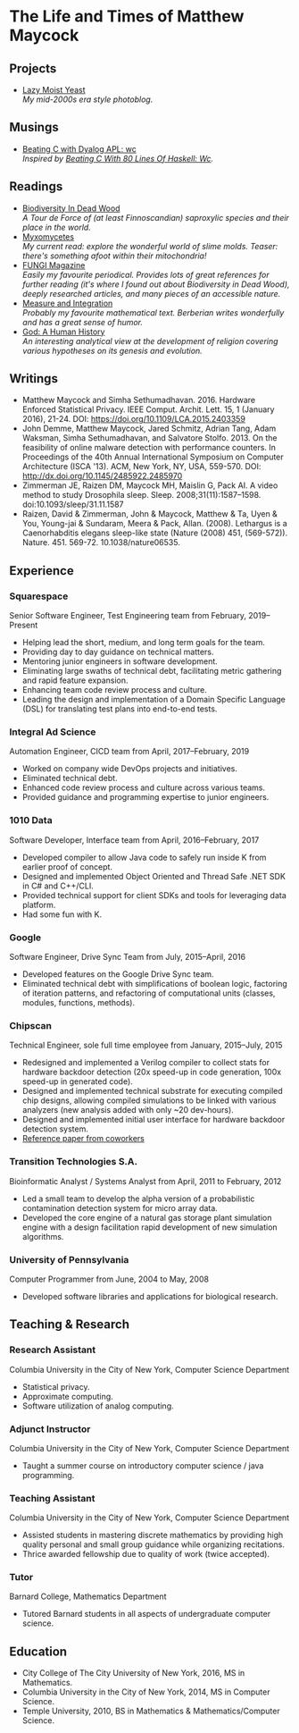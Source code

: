 # The Life and Times of Matthew Maycock

## Projects
- [Lazy Moist Yeast](https://www.LazyMoistYeast.com/)  
  _My mid-2000s era style photoblog._

## Musings
- [Beating C with Dyalog APL: wc](https://ummaycoc.github.io/wc.apl/)  
  _Inspired by [Beating C With 80 Lines Of Haskell: Wc](https://chrispenner.ca/posts/wc)._

## Readings
- [Biodiversity In Dead Wood](https://www.cambridge.org/core/books/biodiversity-in-dead-wood/32EA8DA79A503B95795384FFA5BC993D)  
  _A Tour de Force of (at least Finnoscandian) saproxylic species and their place in the world._
- [Myxomycetes](https://www.elsevier.com/books/myxomycetes/alvarado/978-0-12-805089-7)  
  _My current read: explore the wonderful world of slime molds. Teaser: there's something afoot within their mitochondria!_
- [FUNGI Magazine](http://fungimag.com)  
  _Easily my favourite periodical. Provides lots of great references for further reading (it's where I found out about Biodiversity in Dead Wood), deeply researched articles, and many pieces of an accessible nature._
- [Measure and Integration](https://www.maa.org/press/maa-reviews/measure-and-integration)  
  _Probably my favourite mathematical text. Berberian writes wonderfully and has a great sense of humor._
- [God: A Human History](http://rezaaslan.com/book/god-a-human-history/)  
  _An interesting analytical view at the development of religion covering various hypotheses on its genesis and evolution._

## Writings
- Matthew Maycock and Simha Sethumadhavan. 2016. Hardware Enforced Statistical Privacy. IEEE Comput. Archit. Lett. 15, 1 (January 2016), 21-24. DOI: https://doi.org/10.1109/LCA.2015.2403359
- John Demme, Matthew Maycock, Jared Schmitz, Adrian Tang, Adam Waksman, Simha Sethumadhavan, and Salvatore Stolfo. 2013. On the feasibility of online malware detection with performance counters. In Proceedings of the 40th Annual International Symposium on Computer Architecture (ISCA '13). ACM, New York, NY, USA, 559-570. DOI: http://dx.doi.org/10.1145/2485922.2485970
- Zimmerman JE, Raizen DM, Maycock MH, Maislin G, Pack AI. A video method to study Drosophila sleep. Sleep. 2008;31(11):1587–1598. doi:10.1093/sleep/31.11.1587
- Raizen, David & Zimmerman, John & Maycock, Matthew & Ta, Uyen & You, Young-jai & Sundaram, Meera & Pack, Allan. (2008). Lethargus is a Caenorhabditis elegans sleep-like state (Nature (2008) 451, (569-572)). Nature. 451. 569-72. 10.1038/nature06535.

## Experience
### Squarespace
Senior Software Engineer, Test Engineering team from February, 2019–Present
- Helping lead the short, medium, and long term goals for the team.
- Providing day to day guidance on technical matters.
- Mentoring junior engineers in software development.
- Eliminating large swaths of technical debt, facilitating metric gathering and rapid feature expansion.
- Enhancing team code review process and culture.
- Leading the design and implementation of a Domain Specific Language (DSL) for translating test plans into end-to-end tests.

### Integral Ad Science
Automation Engineer, CICD team from April, 2017–February, 2019
- Worked on company wide DevOps projects and initiatives.
- Eliminated technical debt.
- Enhanced code review process and culture across various teams.
- Provided guidance and programming expertise to junior engineers.

### 1010 Data
Software Developer, Interface team from April, 2016–February, 2017
- Developed compiler to allow Java code to safely run inside K from earlier proof of concept.
- Designed and implemented Object Oriented and Thread Safe .NET SDK in C# and C++/CLI.
- Provided technical support for client SDKs and tools for leveraging data platform.
- Had some fun with K.

### Google
Software Engineer, Drive Sync Team from July, 2015–April, 2016
- Developed features on the Google Drive Sync team. 
- Eliminated technical debt with simplifications of boolean logic, factoring of iteration patterns, and refactoring of computational units (classes, modules, functions, methods).

### Chipscan
Technical Engineer, sole full time employee from January, 2015–July, 2015
- Redesigned and implemented a Verilog compiler to collect stats for hardware backdoor detection (20x speed-up in code generation, 100x speed-up in generated code).
- Designed and implemented technical substrate for executing compiled chip designs, allowing compiled simulations to be linked with various analyzers (new analysis added with only ~20 dev-hours).
- Designed and implemented initial user interface for hardware backdoor detection system.
- [Reference paper from coworkers](http://www.cs.columbia.edu/~simha/preprint_ccs13.pdf)

### Transition Technologies S.A.
Bioinformatic Analyst / Systems Analyst from April, 2011 to February, 2012
- Led a small team to develop the alpha version of a probabilistic contamination detection system for micro array data. 
- Developed the core engine of a natural gas storage plant simulation engine with a design facilitation rapid development of new simulation algorithms.

### University of Pennsylvania
Computer Programmer from June, 2004 to May, 2008
- Developed software libraries and applications for biological research.

## Teaching & Research
### Research Assistant
Columbia University in the City of New York, Computer Science Department  
- Statistical privacy.
- Approximate computing.
- Software utilization of analog computing.

### Adjunct Instructor
Columbia University in the City of New York, Computer Science Department  
- Taught a summer course on introductory computer science / java programming.

### Teaching Assistant
Columbia University in the City of New York, Computer Science Department  
- Assisted students in mastering discrete mathematics by providing high quality personal and small group guidance while organizing recitations.
- Thrice awarded fellowship due to quality of work (twice accepted).

### Tutor
Barnard College, Mathematics Department  
- Tutored Barnard students in all aspects of undergraduate computer science.

## Education
- City College of The City University of New York, 2016, MS in Mathematics.
- Columbia University in the City of New York, 2014, MS in Computer Science.
- Temple University, 2010, BS in Mathematics &amp; Mathematics/Computer Science.
